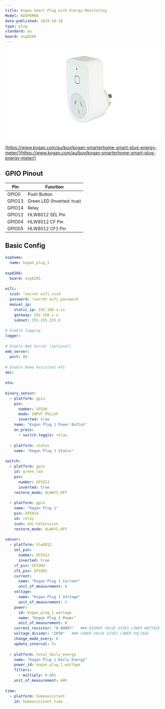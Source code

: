 ```yaml
---
title: Kogan Smart Plug with Energy Monitoring
Model: KASPEMHA
date-published: 2019-10-18
type: plug
standard: au
board: esp8266
---
```

  ![alt text](./kogan-smarterhome-smart-plug-energy-meter.jpg "Product Image")
  
[https://www.kogan.com/au/buy/kogan-smarterhome-smart-plug-energy-meter/](https://www.kogan.com/au/buy/kogan-smarterhome-smart-plug-energy-meter/)

## GPIO Pinout

| Pin    | Function                   |
|--------|----------------------------|
| GPIO0  | Push Button                |
| GPIO13 | Green LED (Inverted: true) |
| GPIO14 | Relay                      |
| GPIO12 | HLW8012 SEL Pin            |
| GPIO04 | HLW8012 CF Pin             |
| GPIO05 | HLW8012 CF1 Pin            |

## Basic Config

```yaml
esphome:
  name: kogan_plug_1

esp8266:
  board: esp8285

wifi:
  ssid: !secret wifi_ssid
  password: !secret wifi_password
  manual_ip:
    static_ip: 192.168.x.xx
    gateway: 192.168.x.x
    subnet: 255.255.255.0

# Enable logging
logger:

# Enable Web Server (optional)
web_server:
  port: 80
  
# Enable Home Assistant API
api:

ota:

binary_sensor:
  - platform: gpio
    pin:
      number: GPIO0
      mode: INPUT_PULLUP
      inverted: true
    name: "Kogan Plug 1 Power Button"
    on_press:
      - switch.toggle: relay

  - platform: status
    name: "Kogan Plug 1 Status"

switch:
  - platform: gpio
    id: green_led
    pin:
      number: GPIO13
      inverted: true
    restore_mode: ALWAYS_OFF

  - platform: gpio
    name: "Kogan Plug 1"
    pin: GPIO14
    id: relay
    icon: mdi:television
    restore_mode: ALWAYS_OFF

sensor:
  - platform: hlw8012
    sel_pin:
      number: GPIO12
      inverted: true
    cf_pin: GPIO04
    cf1_pin: GPIO05
    current:
      name: "Kogan Plug 1 Current"
      unit_of_measurement: A
    voltage:
      name: "Kogan Plug 1 Voltage"
      unit_of_measurement: V
    power:
      id: kogan_plug_1_wattage
      name: "Kogan Plug 1 Power"
      unit_of_measurement: W
    current_resistor: "0.00087"   ### HIGHER VALUE GIVES LOWER WATTAGE
    voltage_divider: "2030"   ### LOWER VALUE GIVES LOWER VOLTAGE
    change_mode_every: 8
    update_interval: 5s

  - platform: total_daily_energy
    name: "Kogan Plug 1 Daily Energy"
    power_id: kogan_plug_1_wattage
    filters:
      - multiply: 0.001
    unit_of_measurement: kWh

time:
  - platform: homeassistant
    id: homeassistant_time
```
